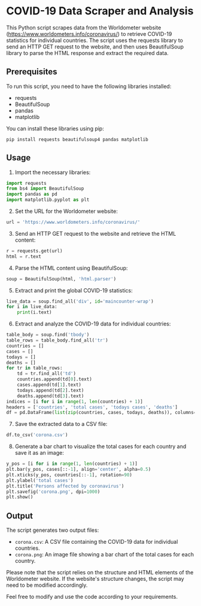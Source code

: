 # COVID-19 Data Scraper and Analysis

This Python script scrapes data from the Worldometer website (https://www.worldometers.info/coronavirus/) to retrieve COVID-19 statistics for individual countries. The script uses the requests library to send an HTTP GET request to the website, and then uses BeautifulSoup library to parse the HTML response and extract the required data.

## Prerequisites

To run this script, you need to have the following libraries installed:

- requests
- BeautifulSoup
- pandas
- matplotlib

You can install these libraries using pip:

```
pip install requests beautifulsoup4 pandas matplotlib
```

## Usage

1. Import the necessary libraries:
```python
import requests
from bs4 import BeautifulSoup
import pandas as pd
import matplotlib.pyplot as plt
```

2. Set the URL for the Worldometer website:
```python
url = 'https://www.worldometers.info/coronavirus/'
```

3. Send an HTTP GET request to the website and retrieve the HTML content:
```python
r = requests.get(url)
html = r.text
```

4. Parse the HTML content using BeautifulSoup:
```python
soup = BeautifulSoup(html, 'html.parser')
```

5. Extract and print the global COVID-19 statistics:
```python
live_data = soup.find_all('div', id='maincounter-wrap')
for i in live_data:
    print(i.text)
```

6. Extract and analyze the COVID-19 data for individual countries:
```python
table_body = soup.find('tbody')
table_rows = table_body.find_all('tr')
countries = []
cases = []
todays = []
deaths = []
for tr in table_rows:
    td = tr.find_all('td')
    countries.append(td[0].text)
    cases.append(td[1].text)
    todays.append(td[2].text)
    deaths.append(td[3].text)
indices = [i for i in range(1, len(countries) + 1)]
headers = ['countries', 'total cases', 'todays cases', 'deaths']
df = pd.DataFrame(list(zip(countries, cases, todays, deaths)), columns=headers, index=indices)
```

7. Save the extracted data to a CSV file:
```python
df.to_csv('corona.csv')
```

8. Generate a bar chart to visualize the total cases for each country and save it as an image:
```python
y_pos = [i for i in range(1, len(countries) + 1)]
plt.bar(y_pos, cases[::-1], align='center', alpha=0.5)
plt.xticks(y_pos, countries[::-1], rotation=90)
plt.ylabel('total cases')
plt.title('Persons affected by coronavirus')
plt.savefig('corona.png', dpi=1000)
plt.show()
```

## Output

The script generates two output files:

- `corona.csv`: A CSV file containing the COVID-19 data for individual countries.
- `corona.png`: An image file showing a bar chart of the total cases for each country.

Please note that the script relies on the structure and HTML elements of the Worldometer website. If the website's structure changes, the script may need to be modified accordingly.

Feel free to modify and use the code according to your requirements.

